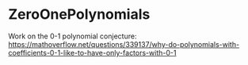 # ZeroOnePolynomials
Work on the 0-1 polynomial conjecture: https://mathoverflow.net/questions/339137/why-do-polynomials-with-coefficients-0-1-like-to-have-only-factors-with-0-1
